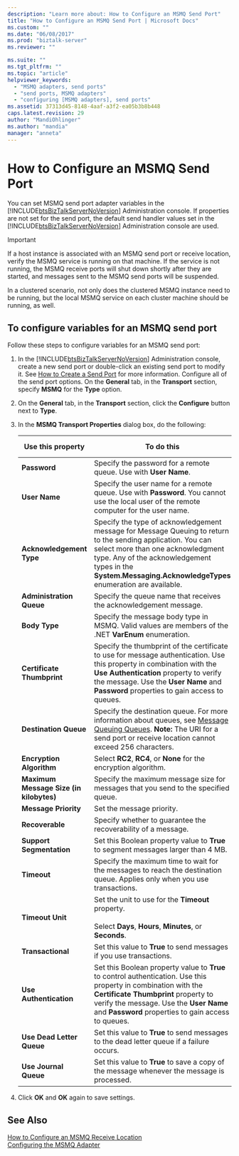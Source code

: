```yaml
---
description: "Learn more about: How to Configure an MSMQ Send Port"
title: "How to Configure an MSMQ Send Port | Microsoft Docs"
ms.custom: ""
ms.date: "06/08/2017"
ms.prod: "biztalk-server"
ms.reviewer: ""

ms.suite: ""
ms.tgt_pltfrm: ""
ms.topic: "article"
helpviewer_keywords: 
  - "MSMQ adapters, send ports"
  - "send ports, MSMQ adapters"
  - "configuring [MSMQ adapters], send ports"
ms.assetid: 37313d45-8148-4aaf-a3f2-ea05b3b8b448
caps.latest.revision: 29
author: "MandiOhlinger"
ms.author: "mandia"
manager: "anneta"
---
```

# How to Configure an MSMQ Send Port
You can set MSMQ send port adapter variables in the [!INCLUDE[btsBizTalkServerNoVersion](../includes/btsbiztalkservernoversion-md.md)] Administration console. If properties are not set for the send port, the default send handler values set in the [!INCLUDE[btsBizTalkServerNoVersion](../includes/btsbiztalkservernoversion-md.md)] Administration console are used.  

> [!IMPORTANT]
>  If a host instance is associated with an MSMQ send port or receive location, verify the MSMQ service is running on that machine. If the service is not running, the MSMQ receive ports will shut down shortly after they are started, and messages sent to the MSMQ send ports will be suspended.  
>   
>  In a clustered scenario, not only does the clustered MSMQ instance need to be running, but the local MSMQ service on each cluster machine should be running, as well.  

## To configure variables for an MSMQ send port  
 Follow these steps to configure variables for an MSMQ send port:  

1. In the [!INCLUDE[btsBizTalkServerNoVersion](../includes/btsbiztalkservernoversion-md.md)] Administration console, create a new send port or double-click an existing send port to modify it. See [How to Create a Send Port](../core/how-to-create-a-send-port2.md) for more information. Configure all of the send port options. On the **General** tab, in the **Transport** section, specify **MSMQ** for the **Type** option.  

2. On the **General** tab, in the **Transport** section, click the **Configure** button next to **Type**.  

3. In the **MSMQ Transport Properties** dialog box, do the following:  


   |            Use this property            |                                                                                                                            To do this                                                                                                                            |  Data type  | Default value |
   |-----------------------------------------|------------------------------------------------------------------------------------------------------------------------------------------------------------------------------------------------------------------------------------------------------------------|-------------|---------------|
   |              **Password**               |                                                                                                 Specify the password for a remote queue. Use with **User Name**.                                                                                                 |   String    |     Blank     |
   |              **User Name**              |                                                             Specify the user name for a remote queue. Use with **Password**. You cannot use the local user of the remote computer for the user name.                                                             |   String    |     Blank     |
   |        **Acknowledgement Type**         | Specify the type of acknowledgement message for Message Queuing to return to the sending application. You can select more than one acknowledgment type. Any of the acknowledgement types in the **System.Messaging.AcknowledgeTypes** enumeration are available. |   String    |     None      |
   |        **Administration Queue**         |                                                                                                Specify the queue name that receives the acknowledgement message.                                                                                                 |   String    |     Blank     |
   |              **Body Type**              |                                                                               Specify the message body type in MSMQ. Valid values are members of the .NET **VarEnum** enumeration.                                                                               |     Int     |     8209      |
   |       **Certificate Thumbprint**        |    Specify the thumbprint of the certificate to use for message authentication. Use this property in combination with the **Use Authentication** property to verify the message. Use the **User Name** and **Password** properties to gain access to queues.     |   String    |     Blank     |
   |          **Destination Queue**          |                     Specify the destination queue. For more information about queues, see [Message Queuing Queues](../core/message-queuing-queues.md). **Note:**  The URI for a send port or receive location cannot exceed 256 characters.                      |   String    |     Blank     |
   |        **Encryption Algorithm**         |                                                                                                Select **RC2**, **RC4**, or **None** for the encryption algorithm.                                                                                                |    Enum     |     None      |
   | **Maximum Message Size (in kilobytes)** |                                                                                       Specify the maximum message size for messages that you send to the specified queue.                                                                                        | UnsignedInt |     1024      |
   |          **Message Priority**           |                                                                                                                    Set the message priority.                                                                                                                     |    Enum     |    Normal     |
   |             **Recoverable**             |                                                                                                  Specify whether to guarantee the recoverability of a message.                                                                                                   |   Boolean   |     False     |
   |        **Support Segmentation**         |                                                                                        Set this Boolean property value to **True** to segment messages larger than 4 MB.                                                                                         |   Boolean   |     False     |
   |               **Timeout**               |                                                                    Specify the maximum time to wait for the messages to reach the destination queue. Applies only when you use transactions.                                                                     |     Int     |       0       |
   |            **Timeout Unit**             |                                                                      Set the unit to use for the **Timeout** property.<br /><br /> Select **Days**, **Hours**, **Minutes**, or **Seconds**.                                                                      |    Enum     |     Days      |
   |            **Transactional**            |                                                                                               Set this value to **True** to send messages if you use transactions.                                                                                               |   Boolean   |     False     |
   |         **Use Authentication**          |     Set this Boolean property value to **True** to control authentication. Use this property in combination with the **Certificate Thumbprint** property to verify the message. Use the **User Name** and **Password** properties to gain access to queues.      |   Boolean   |     False     |
   |        **Use Dead Letter Queue**        |                                                                                    Set this value to **True** to send messages to the dead letter queue if a failure occurs.                                                                                     |   Boolean   |     True      |
   |          **Use Journal Queue**          |                                                                                   Set this value to **True** to save a copy of the message whenever the message is processed.                                                                                    |   Boolean   |     False     |


4. Click **OK** and **OK** again to save settings.  

## See Also  
 [How to Configure an MSMQ Receive Location](../core/how-to-configure-an-msmq-receive-location.md)   
 [Configuring the MSMQ Adapter](../core/configuring-the-msmq-adapter.md)
